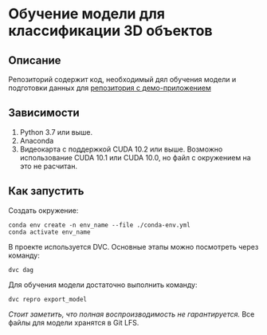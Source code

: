 # Обучение модели  для классификации 3D объектов

## Описание

Репозиторий содержит код, необходимый дял обучения модели и подготовки данных для [репозитория с демо-приложением](https://github.com/KernelA/made-ml-demo-app)


## Зависимости

1. Python 3.7 или выше.
2. Anaconda
3. Видеокарта с поддержкой CUDA 10.2 или выше. Возможно использование CUDA 10.1 или CUDA 10.0, но файл с окружением на это не расчитан.

## Как запустить

Создать окружение:
```
conda env create -n env_name --file ./conda-env.yml
conda activate env_name
```

В проекте используется DVC. Основные этапы можно посмотреть через команду:
```
dvc dag
```

Для обучения модели достаточно выполнить команду:

```
dvc repro export_model
```
*Стоит заметить, что полная воспроизводимость не гарантируется.* Все файлы для модели хранятся в Git LFS.

